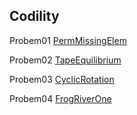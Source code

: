 ## Codility
Probem01 [PermMissingElem](https://app.codility.com/programmers/lessons/3-time_complexity/perm_missing_elem/)

Probem02 [TapeEquilibrium](https://app.codility.com/programmers/lessons/3-time_complexity/tape_equilibrium/)

Probem03 [CyclicRotation](https://app.codility.com/programmers/lessons/2-arrays/cyclic_rotation/)

Probem04 [FrogRiverOne](https://app.codility.com/programmers/lessons/4-counting_elements/frog_river_one/)


